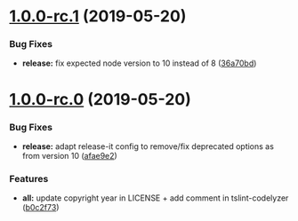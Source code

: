 <a name="1.0.0-rc.1"></a>

# [1.0.0-rc.1](https://github.com/NationalBankBelgium/code-style/compare/1.0.0-rc.0...1.0.0-rc.1) (2019-05-20)

### Bug Fixes

-   **release:** fix expected node version to 10 instead of 8 ([36a70bd](https://github.com/NationalBankBelgium/code-style/commit/36a70bd))

<a name="1.0.0-rc.0"></a>

# [1.0.0-rc.0](https://github.com/NationalBankBelgium/code-style/compare/b0c2f73...1.0.0-rc.0) (2019-05-20)

### Bug Fixes

-   **release:** adapt release-it config to remove/fix deprecated options as from version 10 ([afae9e2](https://github.com/NationalBankBelgium/code-style/commit/afae9e2))

### Features

-   **all:** update copyright year in LICENSE + add comment in tslint-codelyzer ([b0c2f73](https://github.com/NationalBankBelgium/code-style/commit/b0c2f73))
